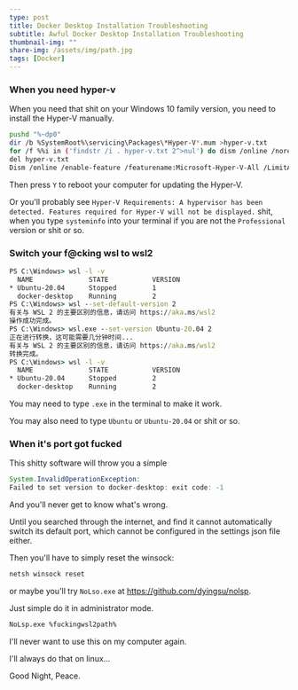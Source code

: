 ```yaml
---
type: post
title: Docker Desktop Installation Troubleshooting
subtitle: Awful Docker Desktop Installation Troubleshooting
thumbnail-img: ""
share-img: /assets/img/path.jpg
tags: [Docker]
---
```


### When you need hyper-v

When you need that shit on your Windows 10 family version, you need to install the Hyper-V manually.

```bash
pushd "%~dp0"
dir /b %SystemRoot%\servicing\Packages\*Hyper-V*.mum >hyper-v.txt
for /f %%i in ('findstr /i . hyper-v.txt 2^>nul') do dism /online /norestart /add-package:"%SystemRoot%\servicing\Packages\%%i"
del hyper-v.txt
Dism /online /enable-feature /featurename:Microsoft-Hyper-V-All /LimitAccess /ALL
```

Then press `Y` to reboot your computer for updating the Hyper-V.

Or you'll probably see `Hyper-V Requirements: A hypervisor has been detected. Features required for Hyper-V will not be displayed.` shit, when you type `systeminfo` into your terminal if you are not the `Professional` version or shit or so.

### Switch your f@cking wsl to wsl2

```bat
PS C:\Windows> wsl -l -v
  NAME              STATE           VERSION
* Ubuntu-20.04      Stopped         1
  docker-desktop    Running         2
PS C:\Windows> wsl --set-default-version 2
有关与 WSL 2 的主要区别的信息，请访问 https://aka.ms/wsl2
操作成功完成。
PS C:\Windows> wsl.exe --set-version Ubuntu-20.04 2
正在进行转换，这可能需要几分钟时间...
有关与 WSL 2 的主要区别的信息，请访问 https://aka.ms/wsl2
转换完成。
PS C:\Windows> wsl -l -v
  NAME              STATE           VERSION
* Ubuntu-20.04      Stopped         2
  docker-desktop    Running         2
```

You may need to type `.exe` in the terminal to make it work.

You may also need to type `Ubuntu` or `Ubuntu-20.04` or shit or so.

### When it's port got fucked

This shitty software will throw you a simple 

```java
System.InvalidOperationException:
Failed to set version to docker-desktop: exit code: -1　
```

And you'll never get to know what's wrong.

Until you searched through the internet, and find it cannot automatically switch its default port, which cannot be configured in the settings json file either.

Then you'll have to simply reset the winsock:

```bash
netsh winsock reset
```

or maybe you'll try `NoLso.exe` at <https://github.com/dyingsu/nolsp>.

Just simple do it in administrator mode.

```bash
NoLsp.exe %fuckingwsl2path%
```

 I'll never want to use this on my computer again.

I'll always do that on linux...

Good Night, Peace.
